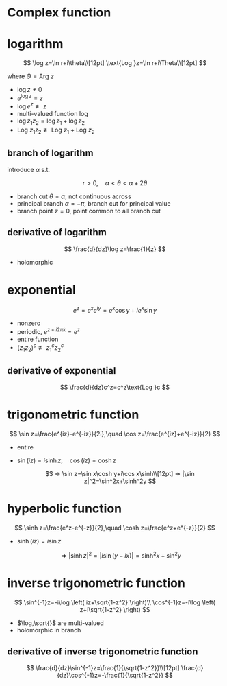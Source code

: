 # Complex function

# logarithm

$$
\log z=\ln r+i\theta\\[12pt]
\text{Log }z=\ln r+i\Theta\\[12pt]
$$

where $\Theta=\text{Arg }z$

- $\log z≠0$
- $e^{\log z}=z$
- $\log e^z\not\equiv z$
- multi-valued function $\log$
- $\log z_1z_2=\log z_1+\log z_2$
- $\text{Log }z_1z_2\not\equiv\text{Log }z_1+\text{Log }z_2$

## branch of logarithm

introduce $\alpha$ s.t.

$$
r>0,\quad
\alpha<\theta<\alpha+2\theta
$$

- branch cut $\theta=\alpha$, not continuous across
- principal branch $\alpha=-\pi$, branch cut for principal value
- branch point $z=0$, point common to all branch cut

## derivative of logarithm

$$
\frac{d}{dz}\log z=\frac{1}{z}
$$

- holomorphic

# exponential

$$
e^z=e^xe^{iy}=e^x\cos y+ie^x\sin y
$$

- nonzero
- periodic, $e^{z+i2\pi k}=e^z$
- entire function
- $(z_1z_2)^c\not\equiv z_1^cz_2^c$

## derivative of exponential

$$
\frac{d}{dz}c^z=c^z\text{Log }c
$$

# trigonometric function

$$
\sin z=\frac{e^{iz}-e^{-iz}}{2i},\quad
\cos z=\frac{e^{iz}+e^{-iz}}{2}
$$

- entire
- $\sin(iz)=i\sinh z,\quad\cos(iz)=\cosh z$

    $$
    ⇒ \sin z=\sin x\cosh y+i\cos x\sinh\\[12pt]
    ⇒ |\sin z|^2=\sin^2x+\sinh^2y
    $$

# hyperbolic function

$$
\sinh z=\frac{e^z-e^{-z}}{2},\quad
\cosh z=\frac{e^z+e^{-z}}{2}
$$

- $\sinh(iz)=i\sin z$

    $$
    ⇒ |\sinh z|^2=|i\sin(y-ix)|=\sinh^2x+\sin^2y
    $$

# inverse trigonometric function

$$
\sin^{-1}z=-i\log \left(
    iz+\sqrt{1-z^2}
\right)\\
\cos^{-1}z=-i\log \left(
    z+i\sqrt{1-z^2}
\right)
$$

- $\log,\sqrt{}$ are multi-valued
- holomorphic in branch

## derivative of inverse trigonometric function

$$
\frac{d}{dz}\sin^{-1}z=\frac{1}{\sqrt{1-z^2}}\\[12pt]
\frac{d}{dz}\cos^{-1}z=-\frac{1}{\sqrt{1-z^2}}
$$
